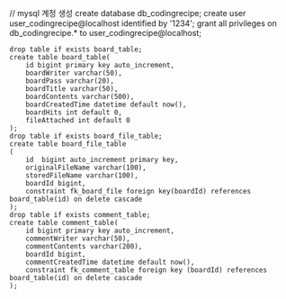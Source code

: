 // mysql 계정 생성
    create database db_codingrecipe;
    create user user_codingrecipe@localhost identified by '1234';
    grant all privileges on db_codingrecipe.* to user_codingrecipe@localhost;
    
    
    
    
    drop table if exists board_table;
    create table board_table(
        id bigint primary key auto_increment,
        boardWriter varchar(50),
        boardPass varchar(20),
        boardTitle varchar(50),
        boardContents varchar(500),
        boardCreatedTime datetime default now(),
        boardHits int default 0,
        fileAttached int default 0
    );
    drop table if exists board_file_table;
    create table board_file_table
    (
        id	bigint auto_increment primary key,
        originalFileName varchar(100),
        storedFileName varchar(100),
        boardId bigint,
        constraint fk_board_file foreign key(boardId) references board_table(id) on delete cascade
    );
    drop table if exists comment_table;
    create table comment_table(
        id bigint primary key auto_increment,
        commentWriter varchar(50),
        commentContents varchar(200),
        boardId bigint,
        commentCreatedTime datetime default now(),
        constraint fk_comment_table foreign key (boardId) references board_table(id) on delete cascade
    );
